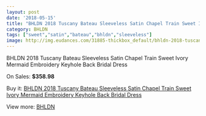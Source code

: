 ```yaml
---
layout: post
date: '2018-05-15'
title: "BHLDN 2018 Tuscany Bateau Sleeveless Satin Chapel Train Sweet Ivory Mermaid Embroidery Keyhole Back Bridal Dress"
category: BHLDN
tags: ["sweet","satin","bateau","bhldn","sleeveless"]
image: http://img.eudances.com/31885-thickbox_default/bhldn-2018-tuscany-bateau-sleeveless-satin-chapel-train-sweet-ivory-mermaid-embroidery-keyhole-back-bridal-dress.jpg
---
```

BHLDN 2018 Tuscany Bateau Sleeveless Satin Chapel Train Sweet Ivory Mermaid Embroidery Keyhole Back Bridal Dress

On Sales: **$358.98**
<a href="https://www.eudances.com/en/bhldn/9953-bhldn-2018-tuscany-bateau-sleeveless-satin-chapel-train-sweet-ivory-mermaid-embroidery-keyhole-back-bridal-dress.html"><amp-img layout="responsive" width="600" height="600" src="//img.eudances.com/31885-thickbox_default/bhldn-2018-tuscany-bateau-sleeveless-satin-chapel-train-sweet-ivory-mermaid-embroidery-keyhole-back-bridal-dress.jpg" alt="BHLDN 2018 Tuscany Bateau Sleeveless Satin Chapel Train Sweet Ivory Mermaid Embroidery Keyhole Back Bridal Dress 0" /></a>
<a href="https://www.eudances.com/en/bhldn/9953-bhldn-2018-tuscany-bateau-sleeveless-satin-chapel-train-sweet-ivory-mermaid-embroidery-keyhole-back-bridal-dress.html"><amp-img layout="responsive" width="600" height="600" src="//img.eudances.com/31891-thickbox_default/bhldn-2018-tuscany-bateau-sleeveless-satin-chapel-train-sweet-ivory-mermaid-embroidery-keyhole-back-bridal-dress.jpg" alt="BHLDN 2018 Tuscany Bateau Sleeveless Satin Chapel Train Sweet Ivory Mermaid Embroidery Keyhole Back Bridal Dress 1" /></a>
<a href="https://www.eudances.com/en/bhldn/9953-bhldn-2018-tuscany-bateau-sleeveless-satin-chapel-train-sweet-ivory-mermaid-embroidery-keyhole-back-bridal-dress.html"><amp-img layout="responsive" width="600" height="600" src="//img.eudances.com/31890-thickbox_default/bhldn-2018-tuscany-bateau-sleeveless-satin-chapel-train-sweet-ivory-mermaid-embroidery-keyhole-back-bridal-dress.jpg" alt="BHLDN 2018 Tuscany Bateau Sleeveless Satin Chapel Train Sweet Ivory Mermaid Embroidery Keyhole Back Bridal Dress 2" /></a>
<a href="https://www.eudances.com/en/bhldn/9953-bhldn-2018-tuscany-bateau-sleeveless-satin-chapel-train-sweet-ivory-mermaid-embroidery-keyhole-back-bridal-dress.html"><amp-img layout="responsive" width="600" height="600" src="//img.eudances.com/31889-thickbox_default/bhldn-2018-tuscany-bateau-sleeveless-satin-chapel-train-sweet-ivory-mermaid-embroidery-keyhole-back-bridal-dress.jpg" alt="BHLDN 2018 Tuscany Bateau Sleeveless Satin Chapel Train Sweet Ivory Mermaid Embroidery Keyhole Back Bridal Dress 3" /></a>
<a href="https://www.eudances.com/en/bhldn/9953-bhldn-2018-tuscany-bateau-sleeveless-satin-chapel-train-sweet-ivory-mermaid-embroidery-keyhole-back-bridal-dress.html"><amp-img layout="responsive" width="600" height="600" src="//img.eudances.com/31888-thickbox_default/bhldn-2018-tuscany-bateau-sleeveless-satin-chapel-train-sweet-ivory-mermaid-embroidery-keyhole-back-bridal-dress.jpg" alt="BHLDN 2018 Tuscany Bateau Sleeveless Satin Chapel Train Sweet Ivory Mermaid Embroidery Keyhole Back Bridal Dress 4" /></a>
<a href="https://www.eudances.com/en/bhldn/9953-bhldn-2018-tuscany-bateau-sleeveless-satin-chapel-train-sweet-ivory-mermaid-embroidery-keyhole-back-bridal-dress.html"><amp-img layout="responsive" width="600" height="600" src="//img.eudances.com/31887-thickbox_default/bhldn-2018-tuscany-bateau-sleeveless-satin-chapel-train-sweet-ivory-mermaid-embroidery-keyhole-back-bridal-dress.jpg" alt="BHLDN 2018 Tuscany Bateau Sleeveless Satin Chapel Train Sweet Ivory Mermaid Embroidery Keyhole Back Bridal Dress 5" /></a>
<a href="https://www.eudances.com/en/bhldn/9953-bhldn-2018-tuscany-bateau-sleeveless-satin-chapel-train-sweet-ivory-mermaid-embroidery-keyhole-back-bridal-dress.html"><amp-img layout="responsive" width="600" height="600" src="//img.eudances.com/31886-thickbox_default/bhldn-2018-tuscany-bateau-sleeveless-satin-chapel-train-sweet-ivory-mermaid-embroidery-keyhole-back-bridal-dress.jpg" alt="BHLDN 2018 Tuscany Bateau Sleeveless Satin Chapel Train Sweet Ivory Mermaid Embroidery Keyhole Back Bridal Dress 6" /></a>

Buy it: [BHLDN 2018 Tuscany Bateau Sleeveless Satin Chapel Train Sweet Ivory Mermaid Embroidery Keyhole Back Bridal Dress](https://www.eudances.com/en/bhldn/9953-bhldn-2018-tuscany-bateau-sleeveless-satin-chapel-train-sweet-ivory-mermaid-embroidery-keyhole-back-bridal-dress.html "BHLDN 2018 Tuscany Bateau Sleeveless Satin Chapel Train Sweet Ivory Mermaid Embroidery Keyhole Back Bridal Dress")

View more: [BHLDN](https://www.eudances.com/en/124-bhldn "BHLDN")